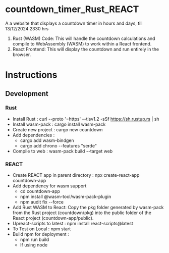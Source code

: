 # countdown_timer_Rust_REACT
A a website that displays a countdown timer in hours and days, till 13/12/2024 2330 hrs
1. Rust (WASM) Code: This will handle the countdown calculations and compile to WebAssembly (WASM) to work within a React frontend. 
1. React Frontend: This will display the countdown and run entirely in the browser.

# Instructions
## Development
### Rust
- Install Rust : curl --proto '=https' --tlsv1.2 -sSf https://sh.rustup.rs | sh
- Install wasm-pack : cargo install wasm-pack
- Create new project : cargo new countdown
- Add dependencies :
    - cargo add wasm-bindgen
    - cargo add chrono --features "serde"
- Compile to web : wasm-pack build --target web

### REACT
- Create REACT app in parent directory : npx create-react-app countdown-app
- Add dependency for wasm support
    - cd countdown-app
    - npm install @wasm-tool/wasm-pack-plugin
    - npm audit fix --force
- Add Rust WASM to React: Copy the pkg folder generated by wasm-pack from the Rust project (countdown/pkg) into the public folder of the  React project (countdown-app/public).
- Upreact-scripts to latest : npm install react-scripts@latest
- To Test on Local : npm start
- Build npm for deployment : 
    - npm run build
    - If using node


